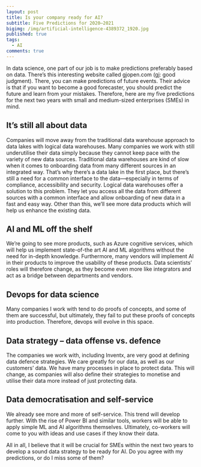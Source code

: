 ```yaml
---
layout: post
title: Is your company ready for AI?
subtitle: Five Predictions for 2020–2021
bigimg: /img/artificial-intelligence-4389372_1920.jpg
published: true
tags:
  - AI
comments: true
---
```

In data science, one part of our job is to make predictions preferably based on data. There’s this interesting website called gjopen.com (gj: good judgment). There, you can make predictions of future events. Their advice is that if you want to become a good forecaster, you should predict the future and learn from your mistakes. 
Therefore, here are my five predictions for the next two years with small and medium-sized enterprises (SMEs) in mind.

## It’s still all about data 
Companies will move away from the traditional data warehouse approach to data lakes with logical data warehouses. Many companies we work with still underutilise their data simply because they cannot keep pace with the variety of new data sources. Traditional data warehouses are kind of slow when it comes to onboarding data from many different sources in an integrated way. That’s why there’s a data lake in the first place, but there’s still a need for a common interface to the data—especially in terms of compliance, accessibility and security. Logical data warehouses offer a solution to this problem. They let you access all the data from different sources with a common interface and allow onboarding of new data in a fast and easy way. Other than this, we’ll see more data products which will help us enhance the existing data.

## AI and ML off the shelf
We’re going to see more products, such as Azure cognitive services, which will help us implement state-of-the art AI and ML algorithms without the need for in-depth knowledge. Furthermore, many vendors will implement AI in their products to improve the usability of these products. Data scientists’ roles will therefore change, as they become even more like integrators and act as a bridge between departments and vendors.

## Devops for data science
Many companies I work with tend to do proofs of concepts, and some of them are successful, but ultimately, they fail to put these proofs of concepts into production. Therefore, devops will evolve in this space.

## Data strategy – data offense vs. defence
The companies we work with, including Inventx, are very good at defining data defence strategies. We care greatly for our data, as well as our customers’ data. We have many processes in place to protect data. This will change, as companies will also define their strategies to monetise and utilise their data more instead of just protecting data. 

## Data democratisation and self-service
We already see more and more of self-service. This trend will develop further. With the rise of Power BI and similar tools, workers will be able to apply simple ML and AI algorithms themselves. Ultimately, co-workers will come to you with ideas and use cases if they know their data. 

All in all, I believe that it will be crucial for SMEs within the next two years to develop a sound data strategy to be ready for AI.
Do you agree with my predictions, or do I miss some of them?
